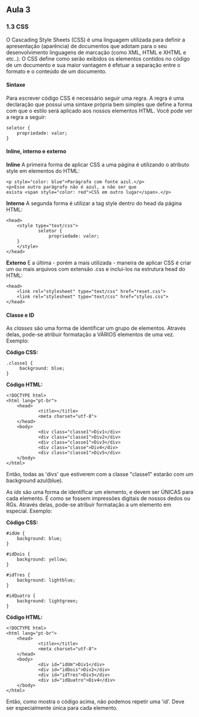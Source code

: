 ﻿## Aula 3

### 1.3 CSS

O Cascading Style Sheets (CSS) é uma linguagem utilizada para definir a apresentação (aparência) de documentos que adotam para o seu desenvolvimento linguagens de marcação (como XML, HTML e XHTML e etc..). O CSS define como serão exibidos os elementos contidos no código de um documento e sua maior vantagem é efetuar a separação entre o formato e o conteúdo de um documento.

#### Sintaxe

Para escrever código CSS é necessário seguir uma regra. A regra é uma declaração que possui uma sintaxe própria bem simples que define a forma com que o estilo será aplicado aos nossos elementos HTML. Você pode ver a regra a seguir:

    seletor {
        propriedade: valor;	
    }

#### Inline, interno e externo

**Inline**
A primeira forma de aplicar CSS a uma página é utilizando o atributo style em elementos do HTML:

	<p style="color: blue">Parágrafo com fonte azul.</p>
	<p>Esse outro parágrafo não é azul, a não ser que
	exista <span style="color: red">CSS em outro lugar</span>.</p>

**Interno**
A segunda forma é utilizar a tag style dentro do head da página HTML:

	<head>
  	    <style type="text/css">
                seletor { 
                    propriedade: valor; 
		}
  	    </style>
	</head>

**Externo**
E a última - porém a mais utilizada - maneira de aplicar CSS é criar um ou mais arquivos com extensão .css e incluí-los na estrutura head do HTML:

	<head>
  	    <link rel="stylesheet" type="text/css" href="reset.css">
  	    <link rel="stylesheet" type="text/css" href="styles.css">
	</head>

#### Classe e ID
As _classes_ são uma forma de identificar um grupo de elementos. Através delas, pode-se atribuir formatação a VÁRIOS elementos de uma vez. Exemplo:

**Código CSS:**

    .classe1 {
         background: blue;  
    }

**Código HTML:**

	<!DOCTYPE html>
	<html lang="pt-br">
  	    <head>
                <title></title>
                <meta charset="utf-8">
  	    </head>
  	    <body>
                <div class="classe1">Div1</div>
                <div class="classe1">Div2</div>
                <div class="classe1">Div3</div>
                <div class="classe">Div4</div>
                <div class="classe1">Div5</div>
  	    </body>
	</html>

Então, todas as 'divs' que estiverem com a classe "classe1" estarão com um background azul(blue).

As _ids_ são uma forma de identificar um elemento, e devem ser ÚNICAS para cada elemento. É como se fossem impressões digitais de nossos dedos ou RGs. Através delas, pode-se atribuir formatação a um elemento em especial. Exemplo:

**Código CSS:**

    #idUm {	
        background: blue;	
    }

    #idDois {
        background: yellow;
    }

    #idTres {
        background: lightblue;
    }

    #idQuatro {
        background: lightgreen;	
    }

**Código HTML:**

	<!DOCTYPE html>
	<html lang="pt-br">
 	    <head>
                <title></title>
                <meta charset="utf-8">
  	    </head>
  	    <body>
                <div id="idUm">Div1</div>
                <div id="idDois">Div2</div>
                <div id="idTres">Div3</div>
                <div id="idQuatro">Div4</div>
  	    </body>
	</html>

Então, como mostra o código acima, não podemos repetir uma 'id'. Deve ser especialmente única para cada elemento.
